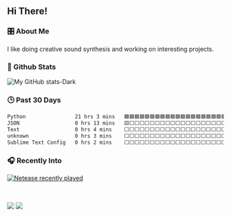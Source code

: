 
## Hi There! 
### 🎛️ About Me
I like doing creative sound synthesis and working on interesting projects.

### 💾 Github Stats
![My GitHub stats-Dark](https://github-readme-stats.vercel.app/api?username=windsun6688&show_icons=true&theme=github_dark#gh-dark-mode-only)

### 🕒 Past 30 Days
<!--START_SECTION:waka-->

```txt
Python                21 hrs 3 mins   🟩🟩🟩🟩🟩🟩🟩🟩🟩🟩🟩🟩🟩🟩🟩🟩🟩🟩🟩🟩🟩🟩🟩🟩🟨   98.11 %
JSON                  0 hrs 13 mins   🟨⬜⬜⬜⬜⬜⬜⬜⬜⬜⬜⬜⬜⬜⬜⬜⬜⬜⬜⬜⬜⬜⬜⬜⬜   01.02 %
Text                  0 hrs 4 mins    ⬜⬜⬜⬜⬜⬜⬜⬜⬜⬜⬜⬜⬜⬜⬜⬜⬜⬜⬜⬜⬜⬜⬜⬜⬜   00.29 %
unknown               0 hrs 3 mins    ⬜⬜⬜⬜⬜⬜⬜⬜⬜⬜⬜⬜⬜⬜⬜⬜⬜⬜⬜⬜⬜⬜⬜⬜⬜   00.27 %
Sublime Text Config   0 hrs 2 mins    ⬜⬜⬜⬜⬜⬜⬜⬜⬜⬜⬜⬜⬜⬜⬜⬜⬜⬜⬜⬜⬜⬜⬜⬜⬜   00.17 %
```

<!--END_SECTION:waka-->

### 🎧 Recently Into
[![Netease recently played](https://netease-recent-profile.vercel.app/?id=576851546&title=Recent&nbsp;stats&number=10&column=2)](https://netease-recent-profile.vercel.app/?id=576851546)

<br><br>
![](https://komarev.com/ghpvc/?username=windsun6688&label=Profile%20views&color=0e75b6&style=flat)
<a href="mailto:WindsunSGT@gmail.com"><img src="https://img.shields.io/badge/Email-WindsunSGT%40gmail.com-orange"></a>
<!--
**Windsun6688/Windsun6688** is a ✨ _special_ ✨ repository because its `README.md` (this file) appears on your GitHub profile.

Here are some ideas to get you started:

- 🔭 I’m currently working on ...
- 🌱 I’m currently learning ...
- 👯 I’m looking to collaborate on ...
- 🤔 I’m looking for help with ...
- 💬 Ask me about ...
- 📫 How to reach me: ...
- 😄 Pronouns: ...
- ⚡ Fun fact: ...
-->
